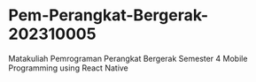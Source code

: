 # Pem-Perangkat-Bergerak-202310005

Matakuliah Pemrograman Perangkat Bergerak Semester 4
Mobile Programming using React Native
